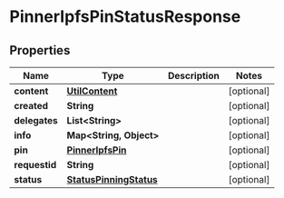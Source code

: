 # PinnerIpfsPinStatusResponse

## Properties
Name | Type | Description | Notes
------------ | ------------- | ------------- | -------------
**content** | [**UtilContent**](UtilContent.md) |  |  [optional]
**created** | **String** |  |  [optional]
**delegates** | **List&lt;String&gt;** |  |  [optional]
**info** | **Map&lt;String, Object&gt;** |  |  [optional]
**pin** | [**PinnerIpfsPin**](PinnerIpfsPin.md) |  |  [optional]
**requestid** | **String** |  |  [optional]
**status** | [**StatusPinningStatus**](StatusPinningStatus.md) |  |  [optional]
